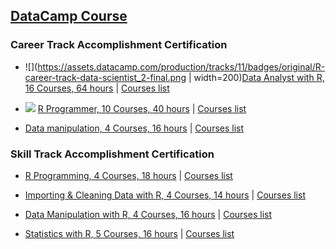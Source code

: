 
## [DataCamp Course](https://www.datacamp.com)

### Career Track Accomplishment Certification

- ![](https://assets.datacamp.com/production/tracks/11/badges/original/R-career-track-data-scientist_2-final.png | width=200)[Data Analyst with R, 16 Courses, 64 hours](https://www.datacamp.com/statement-of-accomplishment/track/044582338c56462c078d8c67fcabb50a8875c9df) | [Courses list](https://www.datacamp.com/tracks/data-analyst-with-r)

- ![](https://assets.datacamp.com/production/tracks/6/badges/thumb/R_Programming_10x.png) [R Programmer, 10 Courses, 40 hours](https://www.datacamp.com/statement-of-accomplishment/track/e86fdd216d6c9b57acfb599200650f97b3075c96) | [Courses list](https://www.datacamp.com/tracks/r-programmer)

- [Data manipulation, 4 Courses, 16 hours](https://www.datacamp.com/statement-of-accomplishment/track/5bc88e75196a90b0da7c4efef659496edfe606c1) | [Courses list](https://www.datacamp.com/tracks/data-manipulation-with-r)

### Skill Track Accomplishment Certification

- [R Programming, 4 Courses, 18 hours](https://www.datacamp.com/statement-of-accomplishment/track/90992df8dbb04fd743816bbdea39c3ce9c2978de) | [Courses list](https://www.datacamp.com/tracks/r-programming)

- [Importing & Cleaning Data with R, 4 Courses, 14 hours](https://www.datacamp.com/statement-of-accomplishment/track/a0b5104228935216ce627511a3442a5db626963a) | [Courses list](https://www.datacamp.com/tracks/importing-cleaning-data-with-r)

- [Data Manipulation with R, 4 Courses, 16 hours](https://www.datacamp.com/statement-of-accomplishment/track/5bc88e75196a90b0da7c4efef659496edfe606c1) | [Courses list](https://www.datacamp.com/tracks/data-manipulation-with-r)

- [Statistics with R, 5 Courses, 16 hours](https://www.datacamp.com/statement-of-accomplishment/track/c9704db33526b96a07f2093d3a73e84eb65e9a5f) | [Courses list](https://www.datacamp.com/tracks/statistics-with-r)
